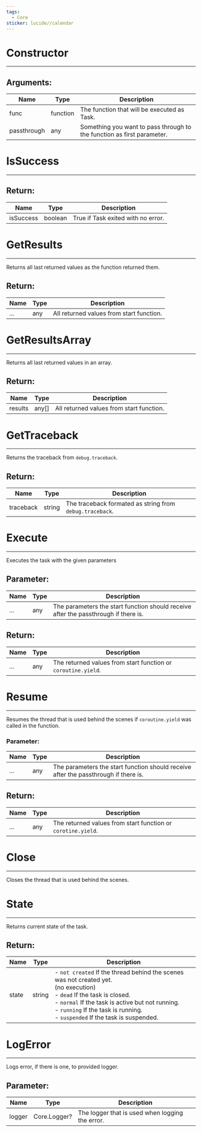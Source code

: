 ```yaml
---
tags:
  - Core
sticker: lucide//calendar
---
```

# Constructor
---
## Arguments:

|Name|Type|Description|
|----|----|----|
|func|function|The function that will be executed as Task.|
|passthrough|any|Something you want to pass through to the function as first parameter.|

# IsSuccess
---
## Return:

|Name|Type|Description|
|----|----|----|
|isSuccess|boolean|True if Task exited with no error.|

# GetResults
---
Returns all last returned values as the function returned them.
## Return:

|Name|Type|Description|
|---|---|---|
|...|any|All returned values from start function.|

# GetResultsArray
---
Returns all last returned values in an array.
## Return:

|Name|Type|Description|
|---|---|---|
|results|any[]|All returned values from start function.|

# GetTraceback
---
Returns the traceback from `debug.traceback`.
## Return:

|Name|Type|Description|
|---|---|---|
|traceback|string|The traceback formated as string from `debug.traceback`.|

# Execute
---
Executes the task with the given parameters
## Parameter:

|Name|Type|Description|
|---|---|---|
|...|any|The parameters the start function should receive after the passthrough if there is.|
## Return:

|Name|Type|Description|
|---|---|---|
|...|any|The returned values from start function or `coroutine.yield`.

# Resume
---
Resumes the thread that is used behind the scenes if `coroutine.yield` was called in the function.
### Parameter:

|Name|Type|Description|
|---|---|---|
|...|any|The parameters the start function should receive after the passthrough if there is.|
## Return:

|Name|Type|Description|
|---|---|---|
|...|any|The returned values from start function or `corotine.yield`.

# Close
---
Closes the thread that is used behind the scenes.

# State
---
Returns current state of the task.
## Return:

|Name|Type|Description|
|---|---|---|
|state|string| - `not created` If the thread behind the scenes was not created yet. <br> (no execution) <br> - `dead` If the task is closed. <br> - `normal` If the task is active but not running. <br> - `running` If the task is running. <br> - `suspended` If the task is suspended.|

# LogError
---
Logs error, if there is one, to provided logger.
## Parameter:

|Name|Type|Description|
|---|---|---|
|logger|Core.Logger?|The logger that is used when logging the error.|
